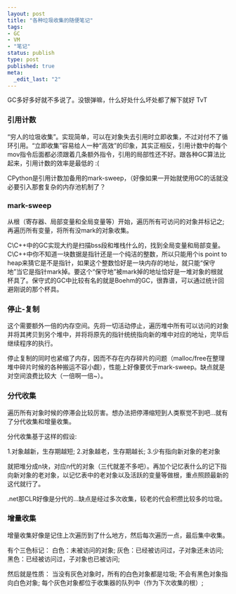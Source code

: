 ```yaml
---
layout: post
title: "各种垃圾收集的随便笔记"
tags: 
- GC
- VM
- "笔记"
status: publish
type: post
published: true
meta: 
  _edit_last: "2"
---
```


GC多好多好就不多说了。没银弹嘛，什么好处什么坏处都了解下就好 TvT

<h3>引用计数</h3>

“穷人的垃圾收集”。实现简单，可以在对象失去引用时立即收集，不过对付不了循环引用。“立即收集”容易给人一种“高效”的印象，其实正相反，引用计数中的每个mov指令后面都必须跟着几条额外指令，引用的局部性还不好。跟各种GC算法比起来，引用计数的效率是最低的 :(

CPython是引用计数加备用的mark-sweep，（好像如果一开始就使用GC的话就没必要引入那套复杂的内存池机制了？

<h3>mark-sweep</h3>

从根（寄存器、局部变量和全局变量等）开始，遍历所有可访问的对象并标记之;再遍历所有变量，将所有没mark的对象收集。

C\C++中的GC实现大约是扫描bss段和堆栈什么的，找到全局变量和局部变量。C\C++中你不知道一块数据是指针还是一个纯洁的整数，所以只能用个is point to heap来猜它是不是指针，如果这个整数恰好是一块内存的地址，就只能“保守地”当它是指针mark掉。要这个“保守地”被mark掉的地址恰好是一堆对象的根就杯具了。保守式的GC中比较有名的就是Boehm的GC，很靠谱，可以通过统计回避刚说的那个杯具。

<h3>停止-复制</h3>

这个需要额外一倍的内存空间。先将一切活动停止，遍历堆中所有可以访问的对象并将其拷贝到另个堆中，并将将原先的指针统统指向新的堆中对应的地址，完毕后继续程序的执行。

停止复制的同时也紧缩了内存，因而不存在内存碎片的问题（malloc/free在整理堆中碎片时候的各种搬运不容小觑），性能上好像要优于mark-sweep。缺点就是对空间浪费比较大（一倍啊一倍~）。

<h3>分代收集</h3>

遍历所有对象时候的停滞会比较厉害。想办法把停滞缩短到人类察觉不到吧...就有了分代收集和增量收集。

分代收集基于这样的假设: 

1.对象越新，生存期越短;
2.对象越老，生存期越长;
3.少有指向新对象的老对象

就把堆分成n块，对应n代的对象（三代就差不多吧）。再加个记忆表什么的记下指向新对象的老对象，以记忆表中的老对象以及活跃的变量等做根，重点照顾最新的这代就行了。

.net那CLR好像是分代的...缺点是经过多次收集，较老的代会积攒比较多的垃圾。

<h3>增量收集</h3>

增量收集好像是记住上次遍历到了什么地方，然后每次遍历一点，最后集中收集。

有个三色标记：
  白色：未被访问的对象;
  灰色：已经被访问过，子对象还未访问;
  黑色：已经被访问过，子对象也已被访问;

然后就是性质：
  当没有灰色对象时，所有的白色对象都是垃圾;
  不会有黑色对象指向白色对象;
  每个灰色对象都位于收集器的队列中（作为下次收集的根）;
